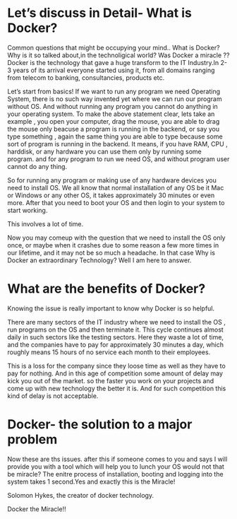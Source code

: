 # Let’s discuss in Detail- What is Docker?
Common questions that might be occupying your mind.. What is Docker? Why is it so talked about,in the technoligical world? Was Docker a miracle ??
Docker is the technology that gave a huge transform to the IT Industry.In 2-3 years of its arrival everyone started using it, from all domains ranging from telecom to banking, consultancies, products etc.

Let’s start from basics!
If we want to run any program we need Operating System, there is no such way invented yet where we can run our program without OS.
And without running any program you cannot do anything in your operating system.
To make the above statement clear, lets take an example , you open your computer, drag the mouse, you are able to drag the mouse only beacuse a program is running in the backend, or say you type something , again the same thing you are able to type because some sort of program is running in the backend. It means, if you have RAM, CPU , harddisk, or any hardware you can use them only by running some program.
and for any program to run we need OS, and without program user cannot do any thing.

So for running any program or making use of any hardware devices you need to install OS. We all know that normal installation of any OS be it Mac or Windows or any other OS, it takes approximately 30 minutes or even more. After that you need to boot your OS and then login to your system to start working.

This involves a lot of time.

Now you may comeup with the question that we need to install the OS only once, or maybe when it crashes due to some reason a few more times in our lifetime, and it may not be so much a headache. In that case Why is Docker an extraordinary Technology?
Well I am here to answer.

# What are the benefits of Docker?
Knowing the issue is really important to know why Docker is so helpful.

There are many sectors of the IT industry where we need to install the OS , run programs on the OS and then terminate it. This cycle continues almost daily in such sectors like the testing sectors. Here they waste a lot of time, and the companies have to pay for approximately 30 minutes a day, which roughly means 15 hours of no service each month to their employees.

This is a loss for the company since they loose time as well as they have to pay for nothing. And in this age of competition some amount of delay may kick you out of the market. so the faster you work on your projects and come up with new technology the better it is.
And for such competition this kind of delay is not acceptable.

# Docker- the solution to a major problem
Now these are ths issues. after this if someone comes to you and says I will provide you with a tool which will help you to lunch your OS would not that be miracle? The enitre process of installation, booting and logging into the system takes 1 second.Yes and exactly this is the Miracle!

Solomon Hykes, the creator of docker technology.

Docker the Miracle!!
